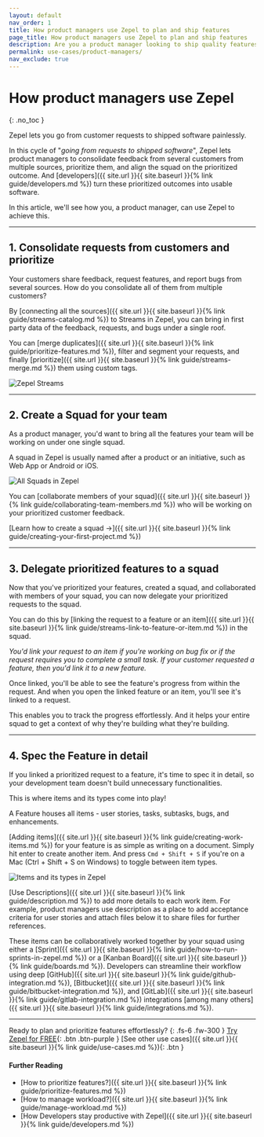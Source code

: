 ```yaml
---
layout: default
nav_order: 1
title: How product managers use Zepel to plan and ship features
page_title: How product managers use Zepel to plan and ship features
description: Are you a product manager looking to ship quality features? See how product managers use Zepel project management tool to prioritize and work with teams to build features
permalink: use-cases/product-managers/
nav_exclude: true
---
```

# How product managers use Zepel
{: .no_toc }

Zepel lets you go from customer requests to shipped software painlessly.

In this cycle of "*going from requests to shipped software*", Zepel lets product managers to consolidate feedback from several customers from multiple sources, prioritize them, and align the squad on the prioritized outcome. And [developers]({{ site.url }}{{ site.baseurl }}{% link guide/developers.md %}) turn these prioritized outcomes into usable software.

In this article, we'll see how you, a product manager, can use Zepel to achieve this.

---

## 1. Consolidate requests from customers and prioritize

Your customers share feedback, request features, and report bugs from several sources. How do you consolidate all of them from multiple customers?

By [connecting all the sources]({{ site.url }}{{ site.baseurl }}{% link guide/streams-catalog.md %}) to Streams in Zepel, you can bring in first party data of the feedback, requests, and bugs under a single roof.

You can [merge duplicates]({{ site.url }}{{ site.baseurl }}{% link guide/prioritize-features.md %}), filter and segment your requests, and finally [prioritize]({{ site.url }}{{ site.baseurl }}{% link guide/streams-merge.md %}) them using custom tags.

![Zepel Streams](/guide/assets/uploads/zepel-streams.png)

---

## 2. Create a Squad for your team

As a product manager, you'd want to bring all the features your team will be working on under one single squad. 

A squad in Zepel is usually named after a product or an initiative, such as Web App or Android or iOS.

![All Squads in Zepel](/guide/assets/uploads/zepel-projects.png "Zepel Squads")

You can [collaborate members of your squad]({{ site.url }}{{ site.baseurl }}{% link guide/collaborating-team-members.md %}) who will be working on your prioritized customer feedback.

[Learn how to create a squad →]({{ site.url }}{{ site.baseurl }}{% link guide/creating-your-first-project.md %})

---

## 3. Delegate prioritized features to a squad

Now that you've prioritized your features, created a squad, and collaborated with members of your squad, you can now delegate your prioritized requests to the squad.

You can do this by [linking the request to a feature or an item]({{ site.url }}{{ site.baseurl }}{% link guide/streams-link-to-feature-or-item.md %}) in the squad.

*You'd link your request to an item if you're working on bug fix or if the request requires you to complete a small task. If your customer requested a feature, then you'd link it to a new feature.*

Once linked, you'll be able to see the feature's progress from within the request. And when you open the linked feature or an item, you'll see it's linked to a request.

This enables you to track the progress effortlessly. And it helps your entire squad to get a context of why they're building what they're building.

---

## 4. Spec the Feature in detail

If you linked a prioritized request to a feature, it's time to spec it in detail, so your development team doesn't build unnecessary functionalities.

This is where items and its types come into play!

A Feature houses all items - user stories, tasks, subtasks, bugs, and enhancements.

[Adding items]({{ site.url }}{{ site.baseurl }}{% link guide/creating-work-items.md %}) for your feature is as simple as writing on a document. Simply hit enter to create another item. And press ```Cmd + Shift + S``` if you're on a Mac (Ctrl + Shift + S on Windows) to toggle between item types.

![Items and its types in Zepel](/guide/assets/uploads/zepel-items.png "Items in Zepel")

[Use Descriptions]({{ site.url }}{{ site.baseurl }}{% link guide/description.md %}) to add more details to each work item. For example, product managers use description as a place to add acceptance criteria for user stories and attach files below it to share files for further references.

These items can be collaboratively worked together by your squad using either a [Sprint]({{ site.url }}{{ site.baseurl }}{% link guide/how-to-run-sprints-in-zepel.md %}) or a [Kanban Board]({{ site.url }}{{ site.baseurl }}{% link guide/boards.md %}). Developers can streamline their workflow using deep [GitHub]({{ site.url }}{{ site.baseurl }}{% link guide/github-integration.md %}), [Bitbucket]({{ site.url }}{{ site.baseurl }}{% link guide/bitbucket-integration.md %}), and [GitLab]({{ site.url }}{{ site.baseurl }}{% link guide/gitlab-integration.md %}) integrations [among many others]({{ site.url }}{{ site.baseurl }}{% link guide/integrations.md %}).

---

Ready to plan and prioritize features effortlessly?
{: .fs-6 .fw-300 }
[Try Zepel for FREE](https://zepel.io/?utm_source=zepelguide&utm_medium=usecases&utm_campaign=build-together){: .btn .btn-purple } 
[See other use cases]({{ site.url }}{{ site.baseurl }}{% link guide/use-cases.md %}){: .btn }

#### Further Reading
- [How to prioritize features?]({{ site.url }}{{ site.baseurl }}{% link guide/prioritize-features.md %})
- [How to manage workload?]({{ site.url }}{{ site.baseurl }}{% link guide/manage-workload.md %})
- [How Developers stay productive with Zepel]({{ site.url }}{{ site.baseurl }}{% link guide/developers.md %})